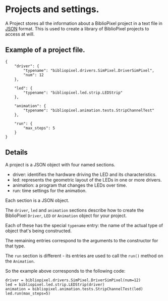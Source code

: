 Projects and settings.
====

A Project stores all the information about a BiblioPixel project in a
text file in [JSON](http://json.org) format. This is used to create a
library of BiblioPixel projects to access at will.

Example of a project file.
----

    {
        "driver": {
            "typename": "bibliopixel.drivers.SimPixel.DriverSimPixel",
            "num": 12
        },

        "led": {
            "typename": "bibliopixel.led.strip.LEDStrip"
        },

        "animation": {
            "typename": "bibliopixel.animation.tests.StripChannelTest"
        },

        "run": {
            "max_steps": 5
        }
    }

Details
----

A project is a JSON object with four named sections.

  * driver: identifies the hardware driving the LED and its characteristics.
  * led: represents the geometric layout of the LEDs in one or more drivers.
  * animation: a program that changes the LEDs over time.
  * run: time settings for the animation.

Each section is a JSON object.

The `driver`, `led` and `animation` sections describe how to create the
BiblioPixel `Driver`, `LED` or `Animation` object for your project.

Each of these has the special `typename` entry: the name of the actual type
of object that's being constructed.

The remaining entries correspond to the arguments to the constructor for that
type.

The `run` section is different - its entries are used to call the `run()` method
on the `Animation`.

So the example above corresponds to the following code:

    driver = bibliopixel.drivers.SimPixel.DriverSimPixel(num=12)
    led = bibliopixel.led.strip.LEDStrip(driver)
    animation = bibliopixel.animation.tests.StripChannelTest(led)
    led.run(max_steps=5)
